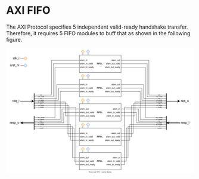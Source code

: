 # AXI FIFO
The AXI Protocol specifies 5 independent valid-ready handshake transfer. Therefore, it requires 5 FIFO modules to buff that as shown in the following figure.

<img src=../diagrams/axi_fifo.svg>

